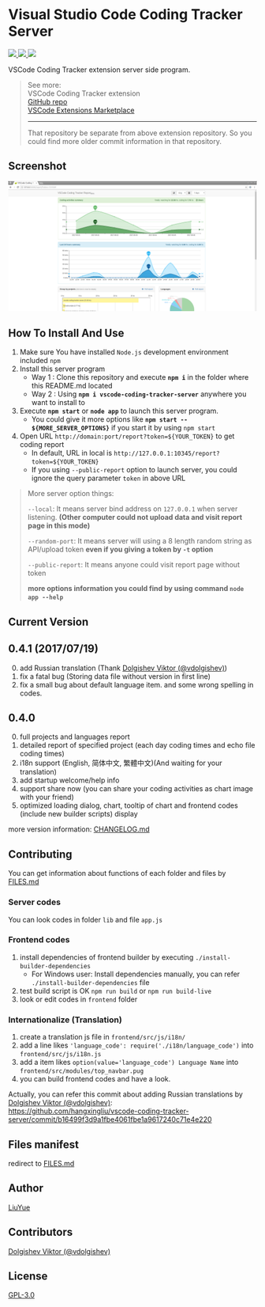 # Visual Studio Code Coding Tracker Server

<a href="https://www.npmjs.com/package/vscode-coding-tracker-server">
<img src="https://img.shields.io/npm/v/vscode-coding-tracker-server.svg?style=flat-square" />
</a>
<a href="https://travis-ci.org/hangxingliu/vscode-coding-tracker-server">
<img src="https://img.shields.io/travis/hangxingliu/vscode-coding-tracker-server/master.svg?style=flat-square&label=master" />
</a>
<a href="https://travis-ci.org/hangxingliu/vscode-coding-tracker-server">
<img src="https://img.shields.io/travis/hangxingliu/vscode-coding-tracker-server/develop.svg?style=flat-square&label=dev" />
</a>

VSCode Coding Tracker extension server side program. 
> See more:   
> VSCode Coding Tracker extension   
> [GitHub repo](https://github.com/hangxingliu/vscode-coding-tracker)   
> [VSCode Extensions Marketplace](https://marketplace.visualstudio.com/items?itemName=hangxingliu.vscode-coding-tracker)
> 
> ---
> That repository be separate from above extension repository.
> So you could find more older commit information in that repository. 

## Screenshot

![screenshots1](screenshots/1.png)

## How To Install And Use

1. Make sure You have installed `Node.js` development environment included `npm`
2. Install this server program
	- Way 1 : Clone this repository and execute **`npm i`** in the folder where this README.md located 
	- Way 2 : Using **`npm i vscode-coding-tracker-server`** anywhere you want to install to
3. Execute **`npm start`** or **`node app`** to launch this server program. 
	- You could give it more options like **`npm start -- ${MORE_SERVER_OPTIONS}`** if you start it by using `npm start`
4. Open URL `http://domain:port/report?token=${YOUR_TOKEN}` to get coding report
	- In default, URL in local is `http://127.0.0.1:10345/report?token=${YOUR_TOKEN}`
	- If you using `--public-report` option to launch server, you could ignore the query parameter `token` in above URL

> More server option things:
>
> `--local`: It means server bind address on `127.0.0.1` when server listening.
> **(Other computer could not upload data and visit report page in this mode)**
>
> `--random-port`: It means server will using a 8 length random string as API/upload token
>  **even if you giving a token by `-t` option**
>
> `--public-report`: It means anyone could visit report page without token
> 
> **more options information you could find by using command `node app --help`**

## Current Version

## 0.4.1 (2017/07/19)

0. add Russian translation (Thank [Dolgishev Viktor (@vdolgishev)][vdolgishev])
1. fix a fatal bug (Storing data file without version in first line)
2. fix a small bug about default language item. and some wrong spelling in codes.

## 0.4.0

0. full projects and languages report
1. detailed report of specified project (each day coding times and echo file coding times)
2. i18n support (English, 简体中文, 繁體中文)(And waiting for your translation)
3. add startup welcome/help info
4. support share now (you can share your coding activities as chart image with your friend)
5. optimized loading dialog, chart, tooltip of chart and frontend codes (include new builder scripts) display

more version information: [CHANGELOG.md](CHANGELOG.md)

## Contributing

You can get information about functions of each folder and files by [FILES.md](FILES.md) 

### Server codes

You can look codes in folder `lib` and file `app.js`

### Frontend codes

1. install dependencies of frontend builder by executing `./install-builder-dependencies`
	- For Windows user: Install dependencies manually, you can refer `./install-builder-dependencies` file
2. test build script is OK `npm run build` or `npm run build-live`
3. look or edit codes in `frontend` folder

### Internationalize (Translation)

1. create a translation js file in `frontend/src/js/i18n/`
2. add a line likes `'language_code': require('./i18n/language_code')` into `frontend/src/js/i18n.js`
3. add a item likes `option(value='language_code') Language Name` into `frontend/src/modules/top_navbar.pug`
4. you can build frontend codes and have a look.

Actually, you can refer this commit about adding Russian translations by [Dolgishev Viktor (@vdolgishev)][vdolgishev]:   
<https://github.com/hangxingliu/vscode-coding-tracker-server/commit/b16499f3d9a1fbe4061fbe1a9617240c71e4e220>

## Files manifest

redirect to [FILES.md](FILES.md)

## Author

[LiuYue](https://github.com/hangxingliu)

## Contributors

[Dolgishev Viktor (@vdolgishev)][vdolgishev]

## License

[GPL-3.0](LICENSE)

[vdolgishev]: https://github.com/vdolgishev
